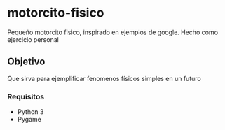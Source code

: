 # motorcito-fisico

Pequeño motorcito fisico, inspirado en ejemplos de google. Hecho como ejercicio personal

## Objetivo 
Que sirva para ejemplificar fenomenos físicos simples en un futuro

### Requisitos
- Python 3
- Pygame


